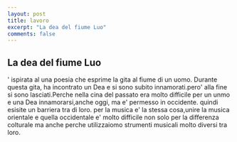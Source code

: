 ```yaml
---
layout: post
title: lavoro
excerpt: "La dea del fiume Luo"
comments: false
---
```

## La dea del fiume Luo

' ispirata al una poesia che esprime la gita al fiume di un uomo.
Durante questa gita, ha incontrato un Dea e si sono subito innamorati.pero' alla fine si sono lasciati.Perche nella cina del passato era molto difficile per un unmo e una Dea innamorarsi,anche oggi, ma e' permesso in occidente. quindi esisite un barriera tra di loro.
per la musica e' la stessa cosa,unire la musica orientale e quella occidentale e' molto difficile non solo per la differenza colturale ma anche perche utilizzaiomo strumenti musicali molto diversi tra loro.
